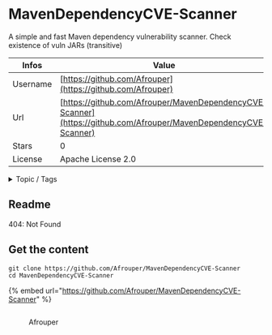 # MavenDependencyCVE-Scanner

A simple and fast Maven dependency vulnerability scanner. Check existence of vuln JARs (transitive)

| Infos    | Value                                                              |
| -------- | -------------------------------------------------------------------|
| Username | [https://github.com/Afrouper](https://github.com/Afrouper) |
| Url      | [https://github.com/Afrouper/MavenDependencyCVE-Scanner](https://github.com/Afrouper/MavenDependencyCVE-Scanner)                                               |
| Stars    | 0                                                          |
| License  | Apache License 2.0                                                        |

<details>

<summary>Topic / Tags</summary>

* binaries* commons-text* cve-2021-44228* cve-2021-45046* cve-2021-45105* cve-2022-42889* java* log4j2* native-image

</details>

## Readme

404: Not Found


## Get the content

```
git clone https://github.com/Afrouper/MavenDependencyCVE-Scanner
cd MavenDependencyCVE-Scanner
```

{% embed url="https://github.com/Afrouper/MavenDependencyCVE-Scanner" %}

<figure><img src="https://avatars.githubusercontent.com/u/13497012?v=4" alt=""><figcaption><p>Afrouper</p></figcaption></figure>
